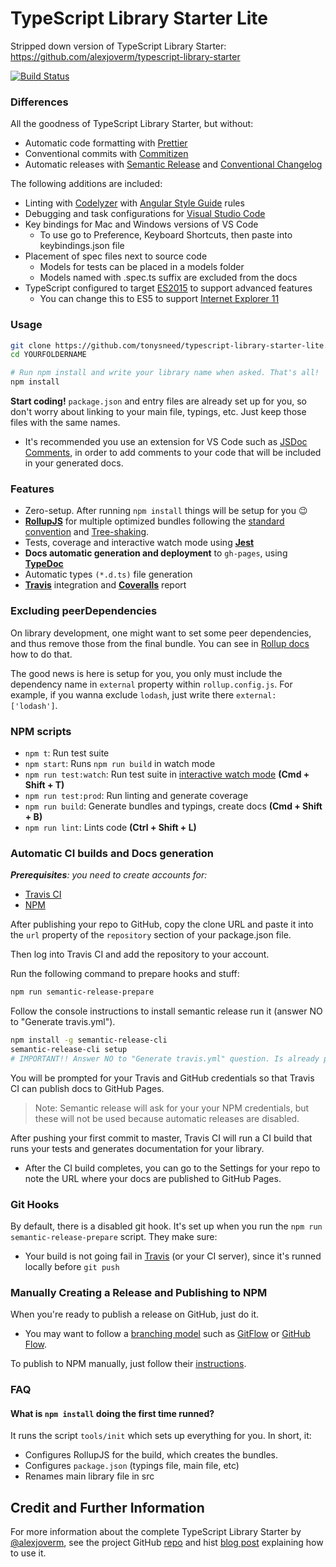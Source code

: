 # TypeScript Library Starter Lite

Stripped down version of TypeScript Library Starter: <https://github.com/alexjoverm/typescript-library-starter>

[![Build Status](https://travis-ci.org/tonysneed/typescript-library-starter-lite.svg)](https://travis-ci.org/tonysneed/typescript-library-starter-lite)

### Differences

All the goodness of TypeScript Library Starter, but without:
  - Automatic code formatting with [Prettier](https://github.com/prettier/prettier)
  - Conventional commits with [Commitizen](https://github.com/commitizen/cz-cli)
  - Automatic releases with [Semantic Release](https://github.com/semantic-release/semantic-release) and [Conventional Changelog](https://github.com/conventional-changelog/conventional-changelog)

The following additions are included:
  - Linting with [Codelyzer](http://codelyzer.com) with [Angular Style Guide](https://angular.io/guide/styleguide) rules
  - Debugging and task configurations for [Visual Studio Code](https://code.visualstudio.com)
  - Key bindings for Mac and Windows versions of VS Code
    + To use go to Preference, Keyboard Shortcuts, then paste into keybindings.json file
  - Placement of spec files next to source code
    + Models for tests can be placed in a models folder
    + Models named with .spec.ts suffix are excluded from the docs
  - TypeScript configured to target [ES2015](https://babeljs.io/learn-es2015/) to support advanced features
    + You can change this to ES5 to support [Internet Explorer 11](http://kangax.github.io/compat-table/es5/#ie11)

### Usage

```bash
git clone https://github.com/tonysneed/typescript-library-starter-lite.git YOURFOLDERNAME
cd YOURFOLDERNAME

# Run npm install and write your library name when asked. That's all!
npm install
```

**Start coding!** `package.json` and entry files are already set up for you, so don't worry about linking to your main file, typings, etc. Just keep those files with the same names.

- It's recommended you use an extension for VS Code such as [JSDoc Comments](https://marketplace.visualstudio.com/items?itemName=stevencl.addDocComments), in order to add comments to your code that will be included in your generated docs.

### Features

 - Zero-setup. After running `npm install` things will be setup for you :wink:
 - **[RollupJS](https://rollupjs.org/)** for multiple optimized bundles following the [standard convention](http://2ality.com/2017/04/setting-up-multi-platform-packages.html) and [Tree-shaking](https://alexjoverm.github.io/2017/03/06/Tree-shaking-with-Webpack-2-TypeScript-and-Babel/).
 - Tests, coverage and interactive watch mode using **[Jest](http://facebook.github.io/jest/)**
 - **Docs automatic generation and deployment** to `gh-pages`, using **[TypeDoc](http://typedoc.org/)**
 - Automatic types `(*.d.ts)` file generation
 - **[Travis](https://travis-ci.org)** integration and **[Coveralls](https://coveralls.io/)** report

### Excluding peerDependencies

On library development, one might want to set some peer dependencies, and thus remove those from the final bundle. You can see in [Rollup docs](https://rollupjs.org/#peer-dependencies) how to do that.

The good news is here is setup for you, you only must include the dependency name in `external` property within `rollup.config.js`. For example, if you wanna exclude `lodash`, just write there `external: ['lodash']`.

### NPM scripts

 - `npm t`: Run test suite
 - `npm start`: Runs `npm run build` in watch mode
 - `npm run test:watch`: Run test suite in [interactive watch mode](http://facebook.github.io/jest/docs/cli.html#watch) **(Cmd + Shift + T)**
 - `npm run test:prod`: Run linting and generate coverage
 - `npm run build`: Generate bundles and typings, create docs **(Cmd + Shift + B)**
 - `npm run lint`: Lints code **(Ctrl + Shift + L)**

### Automatic CI builds and Docs generation

_**Prerequisites**: you need to create accounts for:_
 - [Travis CI](https://travis-ci.org/)
 - [NPM](https://www.npmjs.com/)

After publishing your repo to GitHub, copy the clone URL and paste it into the `url` property of the `repository` section of your package.json file.

Then log into Travis CI and add the repository to your account.

Run the following command to prepare hooks and stuff:

```bash
npm run semantic-release-prepare
```

Follow the console instructions to install semantic release run it (answer NO to "Generate travis.yml").

```bash
npm install -g semantic-release-cli
semantic-release-cli setup
# IMPORTANT!! Answer NO to "Generate travis.yml" question. Is already prepared for you :P
```

You will be prompted for your Travis and GitHub credentials so that Travis CI can publish docs to GitHub Pages.

> Note: Semantic release will ask for your your NPM credentials, but these will not be used because automatic releases are disabled.

After pushing your first commit to master, Travis CI will run a CI build that runs your tests and generates documentation for your library.
  - After the CI build completes, you can go to the Settings for your repo to note the URL where your docs are published to GitHub Pages.

### Git Hooks

By default, there is a disabled git hook. It's set up when you run the `npm run semantic-release-prepare` script. They make sure:
 - Your build is not going fail in [Travis](https://travis-ci.org) (or your CI server), since it's runned locally before `git push`

### Manually Creating a Release and Publishing to NPM

When you're ready to publish a release on GitHub, just do it.
  - You may want to follow a [branching model](http://nvie.com/posts/a-successful-git-branching-model) such as [GitFlow](https://datasift.github.io/gitflow/IntroducingGitFlow.html) or [GitHub Flow](https://help.github.com/articles/github-flow).

To publish to NPM manually, just follow their [instructions](https://docs.npmjs.com/getting-started/publishing-npm-packages).

### FAQ

#### What is `npm install` doing the first time runned?

It runs the script `tools/init` which sets up everything for you. In short, it:
 - Configures RollupJS for the build, which creates the bundles.
 - Configures `package.json` (typings file, main file, etc)
 - Renames main library file in src

## Credit and Further Information

For more information about the complete TypeScript Library Starter by [@alexjoverm](https://twitter.com/alexjoverm), see the project GitHub [repo](https://github.com/alexjoverm/typescript-library-starter) and hist [blog post](https://dev.to/alexjoverm/write-a-library-using-typescript-library-starter) explaining how to use it.


